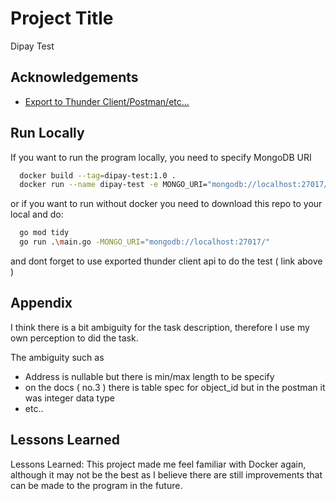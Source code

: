 
# Project Title

Dipay Test



## Acknowledgements

 - [Export to Thunder Client/Postman/etc...](https://drive.google.com/file/d/1w-enO1s63jnZAUGD73GXqIjN2MbDK6KQ/view?usp=sharing)

## Run Locally

If you want to run the program locally, you need to specify MongoDB URI 
```bash
  docker build --tag=dipay-test:1.0 .
  docker run --name dipay-test -e MONGO_URI="mongodb://localhost:27017/" -p 8080:8080 dipay-test:1.0
```

or if you want to run without docker you need to download this repo to your local and do: 

```bash
  go mod tidy
  go run .\main.go -MONGO_URI="mongodb://localhost:27017/"
```

and dont forget to use exported thunder client api to do the test ( link above )

## Appendix

I think there is a bit ambiguity for the task description, therefore I use my own perception to did the task.

The ambiguity such as
- Address is nullable but there is min/max length to be specify
- on the docs ( no.3 ) there is table spec for object_id but in the postman it was integer data type
-  etc..



## Lessons Learned

Lessons Learned: This project made me feel familiar with Docker again, although it may not be the best as I believe there are still improvements that can be made to the program in the future.
